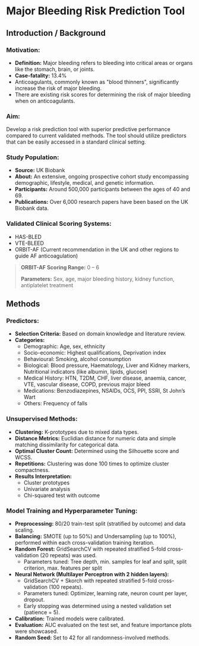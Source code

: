 # Major Bleeding Risk Prediction Tool

## Introduction / Background

### Motivation:
- **Definition:** Major bleeding refers to bleeding into critical areas or organs like the stomach, brain, or joints.
- **Case-fatality:** 13.4%
- Anticoagulants, commonly known as "blood thinners", significantly increase the risk of major bleeding.
- There are existing risk scores for determining the risk of major bleeding when on anticoagulants.

### Aim:
Develop a risk prediction tool with superior predictive performance compared to current validated methods. The tool should utilize predictors that can be easily accessed in a standard clinical setting.

### Study Population:
- **Source:** UK Biobank
- **About:** An extensive, ongoing prospective cohort study encompassing demographic, lifestyle, medical, and genetic information.
- **Participants:** Around 500,000 participants between the ages of 40 and 69.
- **Publications:** Over 6,000 research papers have been based on the UK Biobank data.

### Validated Clinical Scoring Systems:
- HAS-BLED
- VTE-BLEED
- ORBIT-AF (Current recommendation in the UK and other regions to guide AF anticoagulation)

> **ORBIT-AF Scoring Range:** 0 – 6
>
> **Parameters:** Sex, age, major bleeding history, kidney function, antiplatelet treatment

## Methods

### Predictors:
- **Selection Criteria:** Based on domain knowledge and literature review.
- **Categories:**
  - Demographic: Age, sex, ethnicity
  - Socio-economic: Highest qualifications, Deprivation index
  - Behavioural: Smoking, alcohol consumption
  - Biological: Blood pressure, Haematology, Liver and Kidney markers, Nutritional indicators (like albumin, lipids, glucose)
  - Medical History: HTN, T2DM, CHF, liver disease, anaemia, cancer, VTE, vascular disease, COPD, previous major bleed
  - Medications: Benzodiazepines, NSAIDs, OCS, PPI, SSRI, St John’s Wart
  - Others: Frequency of falls

### Unsupervised Methods:
- **Clustering:** K-prototypes due to mixed data types.
- **Distance Metrics:** Euclidian distance for numeric data and simple matching dissimilarity for categorical data.
- **Optimal Cluster Count:** Determined using the Silhouette score and WCSS.
- **Repetitions:** Clustering was done 100 times to optimize cluster compactness.
- **Results Interpretation:** 
  - Cluster prototypes
  - Univariate analysis
  - Chi-squared test with outcome

### Model Training and Hyperparameter Tuning:
- **Preprocessing:** 80/20 train-test split (stratified by outcome) and data scaling.
- **Balancing:** SMOTE (up to 50%) and Undersampling (up to 100%), performed within each cross-validation training iteration.
- **Random Forest:** GridSearchCV with repeated stratified 5-fold cross-validation (20 repeats) was used.
  - Parameters tuned: Tree depth, min. samples for leaf and split, split criterion, max. features per split
- **Neural Network (Multilayer Perceptron with 2 hidden layers):** 
  - GridSearchCV + Skorch with repeated stratified 5-fold cross-validation (100 repeats).
  - Parameters tuned: Optimizer, learning rate, neuron count per layer, dropout.
  - Early stopping was determined using a nested validation set (patience = 5).
- **Calibration:** Trained models were calibrated.
- **Evaluation:** AUC evaluated on the test set, and feature importance plots were showcased.
- **Random Seed:** Set to 42 for all randomness-involved methods.
